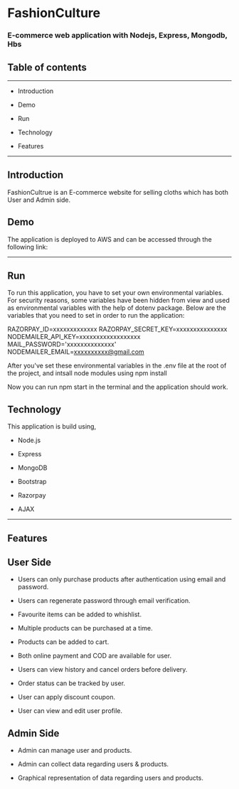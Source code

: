 # FashionCulture
### E-commerce web application with Nodejs, Express, Mongodb, Hbs

## Table of contents
---
+ Introduction

+ Demo

+ Run 

+ Technology

+ Features

---

## Introduction

FashionCultrue is an E-commerce website for selling cloths which has both User
and Admin side.

## Demo

The application is deployed to AWS and can be accessed through the following link:


---

## Run

To run this application, you have to set your own environmental variables. For security reasons, 
some variables have been hidden from view and used as environmental variables with the help of dotenv package. 
Below are the variables that you need to set in order to run the application:

RAZORPAY_ID=xxxxxxxxxxxxx
RAZORPAY_SECRET_KEY=xxxxxxxxxxxxxxx
NODEMAILER_API_KEY=xxxxxxxxxxxxxxxxxx
MAIL_PASSWORD='xxxxxxxxxxxxxx'
NODEMAILER_EMAIL=xxxxxxxxxx@gmail.com


After you've set these environmental variables in the .env file at the root of the project,
and intsall node modules using npm install

Now you can run npm start in the terminal and the application should work.

## Technology

This application is build using,

+ Node.js

+ Express

+ MongoDB

+ Bootstrap

+ Razorpay

+ AJAX

---

## Features

## User Side

+ Users can only purchase products after authentication
using email and password.

+ Users can regenerate password through email
verification.

+ Favourite items can be added to whishlist.

+ Multiple products can be purchased at a time.

+ Products can be added to cart.

+ Both online payment and COD are available for user.

+ Users can view history and cancel orders before
delivery.

+ Order status can be tracked by user.

+ User can apply discount coupon.

+ User can view and edit user profile.

## Admin Side

+ Admin can manage user and products.

+ Admin can collect data regarding users & products.

+ Graphical representation of data regarding users
and products.

